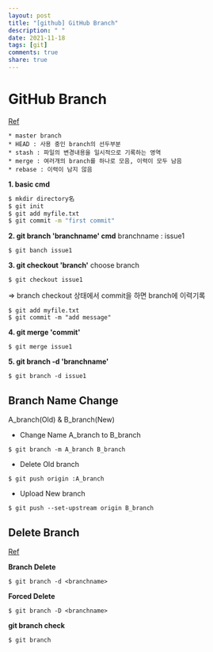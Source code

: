 ```yaml
---
layout: post
title: "[github] GitHub Branch"
description: " "
date: 2021-11-18
tags: [git]
comments: true
share: true
---
```




GitHub Branch
=========
[Ref][u]

[u]:https://backlog.com/git-tutorial/kr/stepup/stepup1_1.html
~~~~
* master branch
* HEAD : 사용 중인 branch의 선두부분
* stash : 파일의 변경내용을 일시적으로 기록하는 영역
* merge : 여러개의 branch를 하나로 모음, 이력이 모두 남음
* rebase : 이력이 남지 않음
~~~~~~

**1. basic cmd**
~~~~cmd
$ mkdir directory名
$ git init
$ git add myfile.txt
$ git commit -m "first commit"
~~~~

**2. git branch 'branchname' cmd**
branchname : issue1
~~~~
$ git banch issue1
~~~~

**3. git checkout 'branch'**
choose branch
~~~~
$ git checkout issue1
~~~~
⇒ branch checkout 상태에서 commit을 하면 branch에 이력기록
~~~~
$ git add myfile.txt
$ git commit -m "add message"
~~~~

**4. git merge 'commit'**
~~~~
$ git merge issue1
~~~~

**5. git branch -d 'branchname'**
~~~~
$ git branch -d issue1
~~~~

Branch Name Change
----
A_branch(Old) & B_branch(New)

* Change Name A_branch to B_branch
~~~~~
$ git branch -m A_branch B_branch
~~~~~
* Delete Old branch
~~~~~
$ git push origin :A_branch
~~~~~
* Upload New branch
~~~~~
$ git push --set-upstream origin B_branch
~~~~~

Delete Branch
------
[Ref](https://backlog.com/git-tutorial/kr/stepup/stepup2_5.html)

**Branch Delete**
~~~
$ git branch -d <branchname>
~~~
**Forced Delete**
~~~
$ git branch -D <branchname>
~~~

**git branch check**
~~~
$ git branch
~~~
